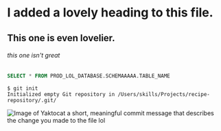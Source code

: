 # I added a lovely heading to this file.
## This one is even lovelier.
###### this one isn't great

``` sql
SELECT * FROM PROD_LOL_DATABASE.SCHEMAAAAA.TABLE_NAME
```

```
$ git init
Initialized empty Git repository in /Users/skills/Projects/recipe-repository/.git/
```

![Image of Yaktocat](https://octodex.github.com/images/yaktocat.png)
a short, meaningful commit message that describes the change you made to the file lol
